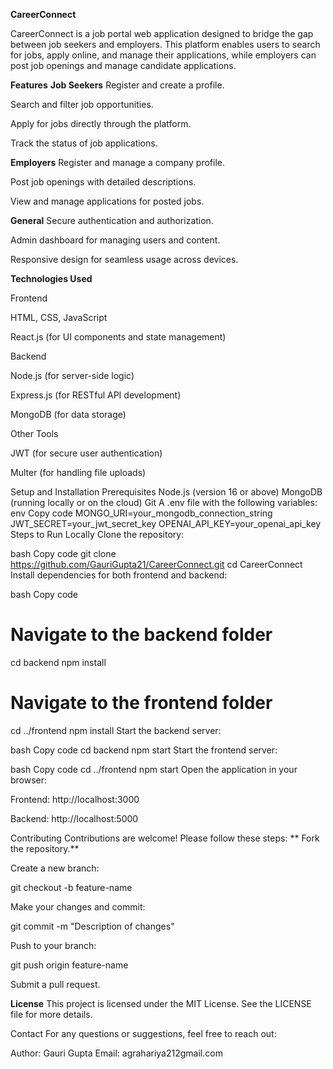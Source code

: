 **CareerConnect**

CareerConnect is a job portal web application designed to bridge the gap between job seekers and employers. This platform enables users to search for jobs, apply online, and manage their applications, while employers can post job openings and manage candidate applications.

**Features**
**Job Seekers**
Register and create a profile.

Search and filter job opportunities.

Apply for jobs directly through the platform.

Track the status of job applications.


**Employers**
Register and manage a company profile.

Post job openings with detailed descriptions.

View and manage applications for posted jobs.


**General**
Secure authentication and authorization.

Admin dashboard for managing users and content.

Responsive design for seamless usage across devices.


**Technologies Used**

Frontend

HTML, CSS, JavaScript

React.js (for UI components and state management)


Backend

Node.js (for server-side logic)

Express.js (for RESTful API development)

MongoDB (for data storage)

Other Tools

JWT (for secure user authentication)

Multer (for handling file uploads)

Setup and Installation
Prerequisites
Node.js (version 16 or above)
MongoDB (running locally or on the cloud)
Git
A .env file with the following variables:
env
Copy code
MONGO_URI=your_mongodb_connection_string
JWT_SECRET=your_jwt_secret_key
OPENAI_API_KEY=your_openai_api_key
Steps to Run Locally
Clone the repository:

bash
Copy code
git clone https://github.com/GauriGupta21/CareerConnect.git
cd CareerConnect
Install dependencies for both frontend and backend:

bash
Copy code
# Navigate to the backend folder
cd backend
npm install

# Navigate to the frontend folder
cd ../frontend
npm install
Start the backend server:

bash
Copy code
cd backend
npm start
Start the frontend server:

bash
Copy code
cd ../frontend
npm start
Open the application in your browser:

Frontend: http://localhost:3000

Backend: http://localhost:5000

Contributing
Contributions are welcome! Please follow these steps:
**
Fork the repository.**

Create a new branch:

git checkout -b feature-name

Make your changes and commit:


git commit -m "Description of changes"

Push to your branch:

git push origin feature-name

Submit a pull request.

**License**
This project is licensed under the MIT License. See the LICENSE file for more details.

Contact
For any questions or suggestions, feel free to reach out:

Author: Gauri Gupta
Email: agrahariya212gmail.com
